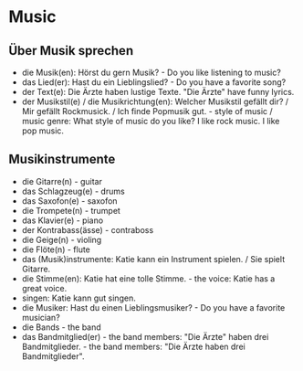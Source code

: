 # Music

## Über Musik sprechen
- die Musik(en): Hörst du gern Musik? - Do you like listening to music?
- das Lied(er): Hast du ein Lieblingslied? - Do you have a favorite song?
- der Text(e): Die Ärzte haben lustige Texte. "Die Ärzte" have funny lyrics.
- der Musikstil(e) / die Musikrichtung(en): Welcher Musikstil gefällt dir? / Mir gefällt Rockmusick. / Ich finde Popmusik gut. - style of music / music genre: What style of music do you like? I like rock music. I like pop music.

## Musikinstrumente

- die Gitarre(n) - guitar
- das Schlagzeug(e) - drums
- das Saxofon(e) - saxofon
- die Trompete(n) - trumpet
- das Klavier(e) - piano
- der Kontrabass(ässe) - contraboss
- die Geige(n) - violing
- die Flöte(n) - flute
- das (Musik)instrumente: Katie kann ein Instrument spielen. / Sie spielt Gitarre.
- die Stimme(en): Katie hat eine tolle Stimme. - the voice: Katie has a great voice.
- singen: Katie kann gut singen.
- die Musiker: Hast du einen Lieblingsmusiker? - Do you have a favorite musician?
- die Bands - the band
- das Bandmitglied(er) - the band members: "Die Ärzte" haben drei Bandmitglieder. - the band members: "Die Ärzte haben drei Bandmitglieder".
